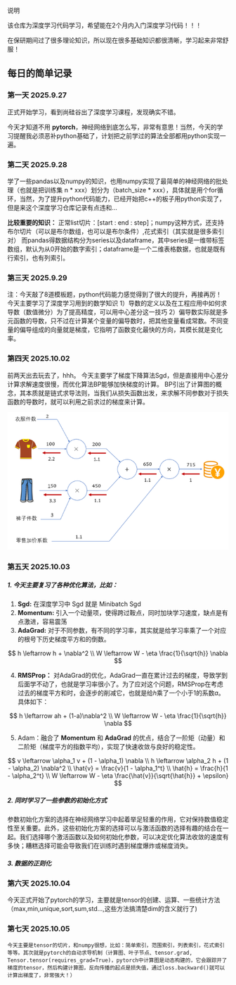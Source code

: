 说明

该仓库为深度学习代码学习，希望能在2个月内入门深度学习代码！！！

在保研期间过了很多理论知识，所以现在很多基础知识都很清晰，学习起来非常舒服！

## 每日的简单记录

### 第一天 2025.9.27

正式开始学习，看到尚硅谷出了深度学习课程，发现确实不错。

今天才知道不用 **pytorch**，神经网络到底怎么写，非常有意思！当然，今天的学习提醒我必须恶补python基础了，计划把之前学过的算法全部都用python实现一遍。


### 第二天 2025.9.28 

学了一些pandas以及numpy的知识，也用numpy实现了最简单的神经网络的批处理（也就是把训练集 n * xxx）划分为（batch_size * xxx），具体就是用个for循环，当然，为了提升python代码能力，已经开始把c++的板子用python实现了，但是来这个深度学习仓库记录有点违和...

**比较重要的知识：**
正常list切片：[start : end : step]；numpy这种方式，还支持布尔切片（可以是布尔数组，也可以是布尔条件）,花式索引（其实就是很多索引对）
而pandas得数据结构分为series以及dataframe，其中series是一维带标签数组，默认为从0开始的数字索引；dataframe是一个二维表格数据，也就是既有行索引，也有列索引。

### 第三天 2025.9.29
注：今天敲了8道模板题，python代码能力感觉得到了很大的提升，再接再厉！
今天主要学习了深度学习用到的数学知识
1）导数的定义以及在工程应用中如何求导数（数值微分）为了提高精度，可以用中心差分这一技巧
2）偏导数实际就是多元函数的导数，只不过在计算某个变量的偏导数时，把其他变量看成常数。不同变量的偏导组成的向量就是梯度，它指明了函数变化最快的方向，其模长就是变化率。

### 第四天 2025.10.02
前两天出去玩去了，hhh。
今天主要学了梯度下降算法Sgd，但是直接用中心差分计算求解速度很慢，而优化算法BP能够加快梯度的计算。
BP引出了计算图的概念，其本质就是链式求导法则，当我们从损失函数出发，来求解不同参数对于损失函数的导数时，就可以利用之前求过的梯度来计算。

![](./imgs/1.png)
### 第五天 2025.10.03
##### 1. 今天主要复习了各种优化算法，比如：

1) **Sgd:**  在深度学习中 Sgd 就是 Minibatch Sgd
2) **Momentum:**  引入一个动量项，使得跨过鞍点，同时加块学习速度，缺点是有点激进，容易震荡
3) **AdaGrad:**  对于不同参数，有不同的学习率，其实就是给学习率乘了一个对应的根号下历史梯度平方和的倒数。

$$
h \leftarrow h + \nabla^2
\\
W \leftarrow W - \eta \frac{1}{\sqrt{h}} \nabla
$$

4. **RMSProp：** 对AdaGrad的优化，AdaGrad一直在累计过去的梯度，导致学到后面学不动了，也就是学习率很小了。为了应对这个问题，RMSProp在考虑过去的梯度平方和时，会逐步的削减它，也就是给$h$乘了一个小于1的系数$a$。具体如下：

$$
h \leftarrow ah + (1-a)\nabla^2
\\
W \leftarrow W - \eta \frac{1}{\sqrt{h}} \nabla
$$

5. Adam：融合了 **Momentum** 和 **AdaGrad** 的优点，结合了一阶矩（动量）和二阶矩（梯度平方的指数平均），实现了快速收敛与良好的稳定性。

$$
v \leftarrow \alpha_1 v + (1 - \alpha_1) \nabla
\\
h \leftarrow \alpha_2 h + (1 - \alpha_2) \nabla^2
\\
\hat{v} = \frac{v}{1 - \alpha_1^t}
\\
\hat{h} = \frac{h}{1 - \alpha_2^t}
\\
W \leftarrow W - \eta \frac{\hat{v}}{\sqrt{\hat{h}} + \epsilon}
$$



##### 2. 同时学习了一些参数的初始化方式

​	参数初始化方案的选择在神经网络学习中起着举足轻重的作用，它对保持数值稳定性至关重要。此外，这些初始化方案的选择可以与激活函数的选择有趣的结合在一起。我们选择哪个激活函数以及如何初始化参数，可以决定优化算法收敛的速度有多快；糟糕选择可能会导致我们在训练时遇到梯度爆炸或梯度消失。

##### 3. 数据的正则化



### 第六天 2025.10.04

​	今天正式开始了pytorch的学习，主要就是tensor的创建、运算、一些统计方法（max,min,unique,sort,sum,std...,这些方法搞清楚dim的含义就行了)

### 第七天 2025.10.05
    今天主要是tensor的切片，和numpy很想，比如：简单索引，范围索引，列表索引，花式索引等等。其次就是pytorch的自动求导机制（计算图、叶子节点、tensor.grad, Tensor.tensor(requires_grad=True)，pytorch中计算图是动态构建的，它会跟踪开了梯度的tensor，然后构建计算图，反向传播的起点是损失值，通过loss.backward()就可以计算出梯度了，非常强大！）
    



